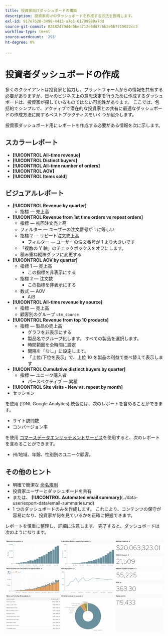 ```yaml
---
title: 投資家向けダッシュボードの構築
description: 投資家向けのダッシュボードを作成する方法を説明します。
exl-id: 917e7628-3498-4413-a7e1-61799989a7dd
source-git-commit: 82882479d4d6bea712e8dd7c6b2e5b7715022cc3
workflow-type: tm+mt
source-wordcount: '293'
ht-degree: 0%

---
```


# 投資者ダッシュボードの作成

多くのクライアントは投資家と協力し、プラットフォームからの情報を共有する必要がありますが、日々のビジネス上の意思決定を行うために作成するダッシュボードは、投資家が探しているものではない可能性があります。 ここでは、包括的でシンプルで、アクティブで潜在的な投資家との共有に最適なダッシュボードの作成方法に関するベストプラクティスをいくつか紹介します。

投資家ダッシュボード用にレポートを作成する必要がある情報を次に示します。

## スカラーレポート

* **[!UICONTROL All-time revenue]**
* **[!UICONTROL Distinct buyers]**
* **[!UICONTROL All-time number of orders]**
* **[!UICONTROL AOV]**
* **[!UICONTROL Items sold]**

## ビジュアルレポート

* **[!UICONTROL Revenue by quarter]**
   * 指標 — 売上高
* **[!UICONTROL Revenue from 1st time orders vs repeat orders]**
   * 指標 — 初回注文売上高
   * フィルター — ユーザーの注文番号が 1 に等しい
   * 指標 2 — リピート注文売上高
      * フィルター — ユーザーの注文番号が 1 より大きいです
   * 「複数の Y 軸」のチェックボックスをオフにします。
   * 積み重ね縦棒グラフに変更する
* **[!UICONTROL AOV by quarter]**
   * 指標 1 — 売上高
      * この指標を非表示にする
   * 指標 2 — 注文数
      * この指標を非表示にする
   * 数式 — AOV
      * A/B
* **[!UICONTROL All-time revenue by source]**
   * 指標 — 売上高
   * 顧客別のグループ `utm_source`
* **[!UICONTROL Revenue from top 10 products]**
   * 指標 — 製品の売上高
      * グラフを非表示にする
      * 製品名でグループ化します。 すべての製品を選択します。
      * 時間範囲を全時間に設定
      * 間隔を「なし」に設定します。
      * 「上位/下位を表示」で、上位 10 を製品の利益で並べ替えて表示します
* **[!UICONTROL Cumulative distinct buyers by quarter]**
   * 指標 — ユニーク購入者
      * パースペクティブ — 累積
* **[!UICONTROL Site visits - New vs. repeat by month]**
* セッション

を使用 [!DNL Google Analytics] 統合には、次のレポートを含めることができます。

* サイト訪問数
* コンバージョン率

を使用 [コマースデータエンリッチメントサービス](https://business.adobe.com/products/magento/magento-commerce.html)を使用すると、次のレポートを含めることができます。

* 州/地域、年齢、性別別のユニーク顧客。

## その他のヒント

* 明確で簡潔な [命名規則](../best-practices/naming-elements.md)
* 投資家ユーザーとダッシュボードを共有
* または、 **[!UICONTROL Automated email summary]**(../data-user/export-data/email-summaries.md)
* 1 つのダッシュボードのみを作成します。 これにより、コンテンツの保守が容易になり、投資家が何を見ているかを正確に把握できます。

レポートを慎重に整理し、詳細に注意します。 完了すると、ダッシュボードは次のようになります。

![](../../mbi/assets/investor-dboard-example.png)
